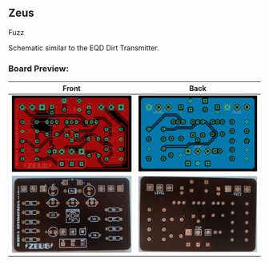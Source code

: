 ## Zeus

Fuzz

Schematic similar to the EQD Dirt Transmitter.

### Board Preview: 

Front             |  Back
:-------------------------:|:-------------------------:
<img src="Zeus_Front.png?raw=true">  |  <img src="Zeus_Back.png?raw=true">
<img src="Zeus_picf.jpg?raw=true">  |  <img src="Zeus_picb.jpg?raw=true">

